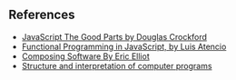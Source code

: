 ## References

- [JavaScript The Good Parts by Douglas Crockford](https://www.amazon.in/Javascript-Good-Parts-D-Crockford/dp/0596517742)
- [Functional Programming in JavaScript, by Luis Atencio](https://www.manning.com/books/functional-programming-in-javascript)
- [Composing Software By Eric Elliot](https://www.amazon.in/Composing-Software-Exploration-Programming-Composition/dp/1661212565)
- [Structure and interpretation of computer programs](https://www.amazon.in/Structure-Interpretation-Computer-Programs-Engineering/dp/0262543230)

